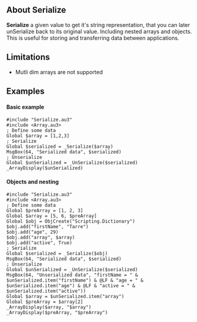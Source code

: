 ## About Serialize
**Serialize** a given value to get it's string representation, that you can later unSerialize back to its original value. Including nested arrays and objects. This is useful for storing and transferring data between applications.

## Limitations
* Mutli dim arrays are not supported

## Examples

#### Basic example
```AutoIt
#include "Serialize.au3"
#include <Array.au3>
; Define some data
Global $array = [1,2,3]
; Serialize
Global $serialized = _Serialize($array)
MsgBox(64, "Serialized data", $serialized)
; Unserialize
Global $unSerialized = _UnSerialize($serialized)
_ArrayDisplay($unSerialized)
```

#### Objects and nesting
```autoit
#include "Serialize.au3"
#include <Array.au3>
; Define some data
Global $preArray = [1, 2, 3]
Global $array = [5, 6, $preArray]
Global $obj = ObjCreate("Scripting.Dictionary")
$obj.add("firstName", "Tarre")
$obj.add("age", 29)
$obj.add("array", $array)
$obj.add("active", True)
; Serialize
Global $serialized = _Serialize($obj)
MsgBox(64, "Serialized data", $serialized)
; Unserialize
Global $unSerialized = _UnSerialize($serialized)
MsgBox(64, "Unserialized data", "firstName = " & $unSerialized.item("firstName") & @LF & "age = " & $unSerialized.item("age") & @LF & "active = " & $unSerialized.item("active"))
Global $array = $unSerialized.item("array")
Global $preArray = $array[2]
_ArrayDisplay($array, "$array")
_ArrayDisplay($preArray, "$preArray")
```